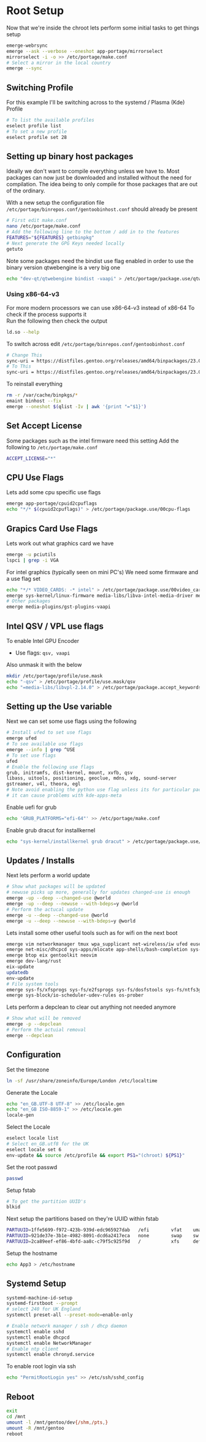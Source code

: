 # Root Setup

Now that we're inside the chroot lets perform some initial tasks to get things setup
```bash
emerge-webrsync
emerge --ask --verbose --oneshot app-portage/mirrorselect
mirrorselect -i -o >> /etc/portage/make.conf
# Select a mirror in the local country
emerge --sync
```

## Switching Profile

For this example I'll be switching across to the systemd / Plasma (Kde) Profile

```bash
# To list the available profiles
eselect profile list
# To set a new profile
eselect profile set 28
```

## Setting up binary host packages

Ideally we don't want to compile everything unless we have to.
Most packages can now just be downloaded and installed without the need for compilation.
The idea being to only compile for those packages that are out of the ordinary.

With a new setup the configuration file `/etc/portage/binrepos.conf/gentoobinhost.conf` should already be present

```bash
# First edit make.conf
nano /etc/portage/make.conf
# Add the following line to the bottom / add in to the features
FEATURES="${FEATURES} getbinpkg"
# Next generate the GPG Keys needed locally
getuto
```

Note some packages need the bindist use flag enabled in order to use the binary version
qtwebengine is a very big one
```bash
echo "dev-qt/qtwebengine bindist -vaapi" > /etc/portage/package.use/qtwebengine
```

### Using x86-64-v3

For more modern processors we can use x86-64-v3 instead of x86-64
To check if the process supports it  
Run the following then check the output
```bash
ld.so --help
```

To switch across edit `/etc/portage/binrepos.conf/gentoobinhost.conf`
```bash
# Change This
sync-uri = https://distfiles.gentoo.org/releases/amd64/binpackages/23.0/x86-64
# To This
sync-uri = https://distfiles.gentoo.org/releases/amd64/binpackages/23.0/x86-64-v3
```

To reinstall everything
```bash
rm -r /var/cache/binpkgs/*
emaint binhost --fix
emerge --oneshot $(qlist -Iv | awk '{print "="$1}')
```


## Set Accept License

Some packages such as the intel firmware need this setting
Add the following to `/etc/portage/make.conf`

```bash
ACCEPT_LICENSE="*"
```

## CPU Use Flags

Lets add some cpu specific use flags
```bash
emerge app-portage/cpuid2cpuflags
echo "*/* $(cpuid2cpuflags)" > /etc/portage/package.use/00cpu-flags
```

## Grapics Card Use Flags

Lets work out what graphics card we have
```bash
emerge -u pciutils
lspci | grep -i VGA
```

For intel graphics (typically seen on mini PC's)
We need some firmware and a use flag set
```bash
echo "*/* VIDEO_CARDS: -* intel" > /etc/portage/package.use/00video_cards
emerge sys-kernel/linux-firmware media-libs/libva-intel-media-driver media-libs/vulkan-loader
# Other packages
emerge media-plugins/gst-plugins-vaapi
```

## Intel QSV / VPL use flags

To enable Intel GPU Encoder

  * Use flags: `qsv, vaapi`

Also unmask it with the below
```bash
mkdir /etc/portage/profile/use.mask
echo "-qsv" > /etc/portage/profile/use.mask/qsv
echo "=media-libs/libvpl-2.14.0" > /etc/portage/package.accept_keywords/qsv
```

## Setting up the Use variable

Next we can set some use flags using the following
```bash
# Install ufed to set use flags
emerge ufed
# To see available use flags
emerge --info | grep ^USE
# To set use flags
ufed
# Enable the following use flags
grub, initramfs, dist-kernel, mount, xvfb, qsv
libass, uitools, positioning, geoclue, mdns, xdg, sound-server
gstreamer, v4l, theora, egl
# Note avoid enabling the python use flag unless its for particular packages
# it can cause problems with kde-apps-meta
```

Enable uefi for grub
```bash
echo 'GRUB_PLATFORMS="efi-64"' >> /etc/portage/make.conf
```

Enable grub dracut for installkernel
```bash
echo "sys-kernel/installkernel grub dracut" > /etc/portage/package.use/installkernel
```

## Updates / Installs

Next lets perform a world update
```bash
# Show what packages will be updated
# newuse picks up more, generally for updates changed-use is enough
emerge -up --deep --changed-use @world
emerge -up --deep --newuse --with-bdeps=y @world
# Perform the actucal update
emerge -u --deep --changed-use @world
emerge -u --deep --newuse --with-bdeps=y @world
```

Lets install some other useful tools such as for wifi on the next boot
```bash
emerge vim networkmanager tmux wpa_supplicant net-wireless/iw ufed euses nano sys-kernel/linux-firmware sys-firmware/sof-firmware
emerge net-misc/dhcpcd sys-apps/mlocate app-shells/bash-completion sys-firmware/intel-microcode net-misc/chrony app-admin/sudo
emerge btop eix gentoolkit neovim
emerge dev-lang/rust
eix-update
updatedb
env-update
# File system tools
emerge sys-fs/xfsprogs sys-fs/e2fsprogs sys-fs/dosfstools sys-fs/ntfs3g
emerge sys-block/io-scheduler-udev-rules os-prober
```

Lets perform a depclean to clear out anything not needed anymore
```bash
# Show what will be removed
emerge -p --depclean
# Perform the actuial removal
emerge --depclean
```



## Configuration

Set the timezone
```bash
ln -sf /usr/share/zoneinfo/Europe/London /etc/localtime
```

Generate the Locale
```bash
echo "en_GB.UTF-8 UTF-8" >> /etc/locale.gen
echo "en_GB ISO-8859-1" >> /etc/locale.gen
locale-gen
```

Select the Locale
```bash
eselect locale list
# Select en_GB.utf8 for the UK
eselect locale set 6
env-update && source /etc/profile && export PS1="(chroot) ${PS1}"
```


Set the root passwd
```bash
passwd
```

Setup fstab
```bash
# To get the partition UUID's
blkid
```

Next setup the partitions based on they're UUID within fstab
```bash
PARTUUID=1ffe5699-f972-423b-939d-edc965927dab   /efi        vfat    umask=0077                   0 2
PARTUUID=921de37e-3b1e-4982-8091-dcd6a2417eca   none        swap    sw                           0 0
PARTUUID=2ca89eef-ef86-4bfd-aa8c-c79f5c925f9d   /           xfs     defaults,noatime             0 1
```

Setup the hostname
```bash
echo App3 > /etc/hostname
```

## Systemd Setup

```bash
systemd-machine-id-setup
systemd-firstboot --prompt
# select 240 for UK England
systemctl preset-all --preset-mode=enable-only

# Enable network manager / ssh / dhcp daemon
systemctl enable sshd
systemctl enable dhcpcd
systemctl enable NetworkManager
# Enable ntp client
systemctl enable chronyd.service
```

To enable root login via ssh
```bash
echo "PermitRootLogin yes" >> /etc/ssh/sshd_config
```

## Reboot

```bash
exit
cd /mnt
umount -l /mnt/gentoo/dev{/shm,/pts,}
umount -R /mnt/gentoo
reboot
```
